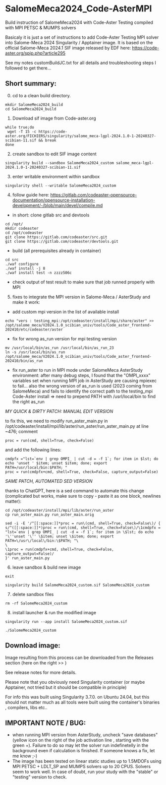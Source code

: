 # SalomeMeca2024_Code-AsterMPI

Build instruction of SalomeMeca2024 with Code-Aster Testing compiled with MPI PETSC &amp; MUMPS solvers

Basicaly it is just a set of instructions to add Code-Aster Testing MPI solver into Salome-Meca 2024 Singularity / Apptainer image.
It is based on the official Salome-Meca 2024.1 SIF image released by EDF here:  https://code-aster.org/spip.php?article295

See my notes customBuildJC.txt for all details and troubleshooting steps I followed to get there...

Short summary:
--------------

0) cd to a clean build directory.
   
```
mkdir SalomeMeca2024_build
cd SalomeMeca2024_build
```

1) Download sif image from Code-aster.org

```
while true;do
 wget -T 15 -c https://code-aster.org/FICHIERS/singularity/salome_meca-lgpl-2024.1.0-1-20240327-scibian-11.sif && break
done
```

2) create sandbox to edit SIF image content

```
singularity build --sandbox SalomeMeca2024_custom salome_meca-lgpl-2024.1.0-1-20240327-scibian-11.sif  
```

3) enter writable environment within sandbox 

```
singularity shell --writable SalomeMeca2024_custom
```

4) follow guide here: https://gitlab.com/codeaster-opensource-documentation/opensource-installation-development/-/blob/main/devel/compile.md

- in short: clone gitlab src and devtools
   
```
cd /opt/
mkdir codeaster
cd /opt/codeaster
git clone https://gitlab.com/codeaster/src.git
git clone https://gitlab.com/codeaster/devtools.git
```

- build (all prerequisites already in container)

```
cd src
./waf configure
./waf install -j 8
./waf install test -n zzzz506c
```

- check output of test result to make sure that job runned properly with MPI

5) fixes to integrate the MPI version in Salome-Meca / AsterStudy and make it work:

- add custom mpi version in the list of available install

```
echo "vers : testing_mpi:/opt/codeaster/install/mpi/share/aster" >> /opt/salome_meca/V2024.1.0_scibian_univ/tools/Code_aster_frontend-202410/etc/codeaster/aster
```

- fix for wrong as_run version for mpi testing version 

```
mv /usr/local/bin/as_run /usr/local/bin/as_run_23
ln -s /usr/local/bin/as_run /opt/salome_meca/V2024.1.0_scibian_univ/tools/Code_aster_frontend-202410/bin/as_run
```

-  fix run_aster to run in MPI mode under SalomeMeca AsterStudy environment: after many debug steps, I found that the "OMPI_xxxx" variables set when running MPI job in AsterStudy are causing mpiexec to fail... also the wrong version of as_run is used (2023 coming from SalomeMeca) and fails to identify the correct path to the testing_mpi Code-Aster install => need to prepend PATH with /usrl/local/bin to find the right as_run

_MY QUICK & DIRTY PATCH: MANUAL EDIT VERSION_

to fix this, we need to modify run_aster_main.py in /opt/codeaster/install/mpi/lib/aster/run_aster/run_aster_main.py
at line ~476;  comment  

```
proc = run(cmd, shell=True, check=False) 
```
and add the following lines:

```
cmdpfx ="lst=`env | grep OMPI_ | cut -d = -f 1`; for item in $lst; do echo 'unset ' $item; unset $item; done; export PATH=/usr/local/bin:$PATH; "
proc = run(cmdpfx+cmd, shell=True, check=False, capture_output=False)
```
_SAME PATCH, AUTOMATED SED VERSION_

 thanks to ChatGPT, here is a sed command to automate this change (complicated but works, make sure to copy - paste it as one block, newlines matter):

```
cd /opt/codeaster/install/mpi/lib/aster/run_aster
cp run_aster_main.py run_aster_main.orig

sed -i -E '/^[[:space:]]*proc = run\(cmd, shell=True, check=False\)/ {
s/^([[:space:]]*)proc = run\(cmd, shell=True, check=False\)/\1cmdpfx = "lst=`env | grep OMPI_ | cut -d = -f 1`; for item in \$lst; do echo '\''unset '\'' \$item; unset \$item; done; export PATH=\/usr\/local\/bin:\$PATH; "\
\
\1proc = run(cmdpfx+cmd, shell=True, check=False, capture_output=False)/
}' run_aster_main.py
```


6) leave sandbox & build new image

```
exit

singularity build SalomeMeca2024_custom.sif SalomeMeca2024_custom
```

7) delete sandbox files 

```    
rm -rf SalomeMeca2024_custom
```

8) install launcher & run the modified image
```
singularity run --app install SalomeMeca2024_custom.sif 

./SalomeMeca2024_custom
```

## Download image:

Image resulting from this process can be downloaded from the Releases section (here on the right >> )

See release notes for more details.

Please note that you obviously need Singularity container (or maybe Apptainer, not tried but it should be compatible in principle) 

For info this was built using Singularity 3.7.0. on Ubuntu 24.04, but this should not matter much as all tools were built using the container's binaries , compilers, libs etc..

## IMPORTANT NOTE / BUG:
- when running MPI version from AsterStudy, uncheck "save databases" (yellow icon on the right of the job  activation line , starting with the green +). Failure to do so may let the solver run indefinetelly in the background even if calculation is finished. 
If someone knows a fix, let me know ;-)
- The image has been tested on linear static studies up to 1.5MDOFs using MPI PETSC + LDLT_SP and MUMPS solvers up to 20 CPUS. Solvers seem to work well. In case of doubt, run your study with the "stable" or "testing" version to check.


